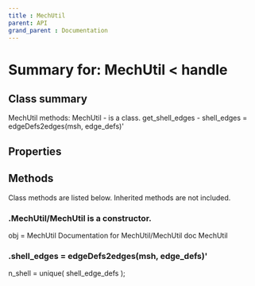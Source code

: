 ```yaml
---
title : MechUtil
parent: API
grand_parent : Documentation
---
```

# Summary for: **MechUtil**  < handle

## Class summary

MechUtil methods:
MechUtil - is a class.
get_shell_edges - shell_edges = edgeDefs2edges(msh, edge_defs)'

## Properties


## Methods

Class methods are listed below. Inherited methods are not included.

### .**MechUtil**/MechUtil is a constructor.
obj = MechUtil
Documentation for MechUtil/MechUtil
doc MechUtil

### .shell_edges = edgeDefs2edges(msh, edge_defs)'
n_shell = unique( shell_edge_defs );


